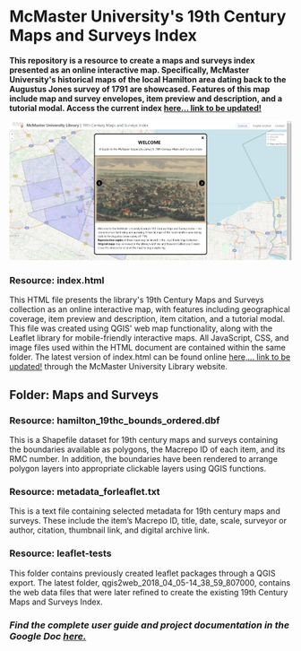 # McMaster University's 19th Century Maps and Surveys Index

**This repository is a resource to create a maps and surveys index presented as an online interactive map. Specifically, McMaster University's historical maps of the local Hamilton area dating back to the Augustus Jones survey of 1791 are showcased. Features of this map include map and survey envelopes, item preview and  description, and a tutorial modal. Access the current index [here... link to be updated!](http://perec.mcmaster.ca/maps/19thcmaps/)**

![Preview](preview.png)

### Resource: index.html

This HTML file presents the library's 19th Century Maps and Surveys collection as an online interactive map, with features including geographical coverage, item preview and description, item citation, and a tutorial modal. This file was created using QGIS' web map functionality, along with the Leaflet library for mobile-friendly interactive maps. All JavaScript, CSS, and image files used within the HTML document are contained within the same folder. The latest version of index.html can be found online [here,... link to be updated!](http://perec.mcmaster.ca/maps/19thcmaps/) through the McMaster University Library website.

## Folder: Maps and Surveys

### Resource: hamilton_19thc_bounds_ordered.dbf

This is a Shapefile dataset for 19th century maps and surveys containing the boundaries available as polygons, the Macrepo ID of each item, and its RMC number. In addition, the boundaries have been rendered to arrange polygon layers into appropriate clickable layers using QGIS functions.

### Resource: metadata_forleaflet.txt

This is a text file containing selected metadata for 19th century maps and surveys. These include the item’s Macrepo ID, title, date, scale, surveyor or author, citation, thumbnail link, and digital archive link.

### Resource: leaflet-tests

This folder contains previously created leaflet packages through a QGIS export. The latest folder, qgis2web_2018_04_05-14_38_59_807000, contains the web data files that were later refined to create the existing 19th Century Maps and Surveys Index.

### _Find the complete user guide and project documentation in the Google Doc [here.](https://docs.google.com/document/d/1HAFOTWoOgAEbdTLOw045PreZTf29dYBbQ2MMvQ0TN7g/edit#heading=h.j6b3k271jd77)_